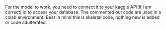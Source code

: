 For the model to work, you need to connect it to your kaggle API(if i am correct) id to access your database. The commented out code are used in a colab environment. 
Bear in mind this is skeletal code, nothing new is added or code adulterated.
